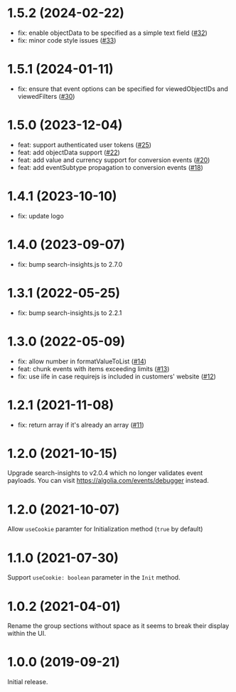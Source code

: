 # 1.5.2 (2024-02-22)

- fix: enable objectData to be specified as a simple text field ([#32](https://github.com/algolia/search-insights-gtm/pull/32))
- fix: minor code style issues ([#33](https://github.com/algolia/search-insights-gtm/pull/33))

# 1.5.1 (2024-01-11)

- fix: ensure that event options can be specified for viewedObjectIDs and viewedFilters ([#30](https://github.com/algolia/search-insights-gtm/pull/30))

# 1.5.0 (2023-12-04)

- feat: support authenticated user tokens ([#25](https://github.com/algolia/search-insights-gtm/pull/25))
- feat: add objectData support ([#22](https://github.com/algolia/search-insights-gtm/pull/22))
- feat: add value and currency support for conversion events ([#20](https://github.com/algolia/search-insights-gtm/pull/20))
- feat: add eventSubtype propagation to conversion events ([#18](https://github.com/algolia/search-insights-gtm/pull/18))

# 1.4.1 (2023-10-10)

- fix: update logo

# 1.4.0 (2023-09-07)

- fix: bump search-insights.js to 2.7.0

# 1.3.1 (2022-05-25)

- fix: bump search-insights.js to 2.2.1

# 1.3.0 (2022-05-09)

- fix: allow number in formatValueToList ([#14](https://github.com/algolia/search-insights-gtm/pull/14))
- feat: chunk events with items exceeding limits ([#13](https://github.com/algolia/search-insights-gtm/pull/13))
- fix: use iife in case requirejs is included in customers' website ([#12](https://github.com/algolia/search-insights-gtm/pull/12))

# 1.2.1 (2021-11-08)

- fix: return array if it's already an array ([#11](https://github.com/algolia/search-insights-gtm/pull/11))

# 1.2.0 (2021-10-15)

Upgrade search-insights to v2.0.4 which no longer validates event payloads. You can visit https://algolia.com/events/debugger instead.

# 1.2.0 (2021-10-07)

Allow `useCookie` paramter for Initialization method (`true` by default)

# 1.1.0 (2021-07-30)

Support `useCookie: boolean` parameter in the `Init` method.

# 1.0.2 (2021-04-01)

Rename the group sections without space as it seems to break their display within the UI.

# 1.0.0 (2019-09-21)

Initial release.
